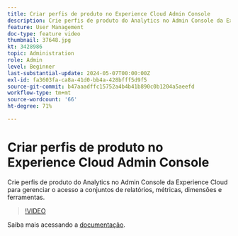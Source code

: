 ```yaml
---
title: Criar perfis de produto no Experience Cloud Admin Console
description: Crie perfis de produto do Analytics no Admin Console da Experience Cloud para gerenciar o acesso a conjuntos de relatórios, métricas, dimensões e ferramentas.
feature: User Management
doc-type: feature video
thumbnail: 37648.jpg
kt: 3428986
topic: Administration
role: Admin
level: Beginner
last-substantial-update: 2024-05-07T00:00:00Z
exl-id: fa3603fa-ca8a-41d0-bb4a-428bfff5d9f5
source-git-commit: b47aaadffc15752a4b4b41b890c0b1204a5aeefd
workflow-type: tm+mt
source-wordcount: '66'
ht-degree: 71%

---
```


# Criar perfis de produto no Experience Cloud Admin Console

Crie perfis de produto do Analytics no Admin Console da Experience Cloud para gerenciar o acesso a conjuntos de relatórios, métricas, dimensões e ferramentas.

>[!VIDEO](https://video.tv.adobe.com/v/3428986/?learn=on)

Saiba mais acessando a [documentação](https://experienceleague.adobe.com/pt-br/docs/analytics/admin/admin-console/permissions/product-profile).
